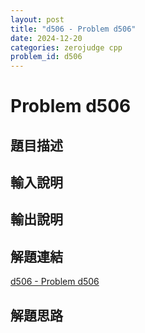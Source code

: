 ```yaml
---
layout: post
title: "d506 - Problem d506"
date: 2024-12-20
categories: zerojudge cpp
problem_id: d506
---
```


# Problem d506

## 題目描述



## 輸入說明



## 輸出說明



## 解題連結

[d506 - Problem d506](https://zerojudge.tw/ShowProblem?problemid=d506)

## 解題思路

